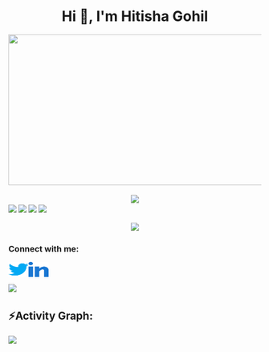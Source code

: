<h1 align="center">Hi 👋, I'm Hitisha Gohil</h1>

  
<div align="center">
  <img src="https://media0.giphy.com/media/v1.Y2lkPTc5MGI3NjExNngxbG50a2EzeWJtYm01aGU5OTg0bGFrMjR5c3RhbDU0dzR1MTdiayZlcD12MV9pbnRlcm5hbF9naWZfYnlfaWQmY3Q9Zw/jXtdnZlhK7Fbfo4Ioc/giphy.gif" width="600" height="300"/>
</div>
<br>
<div align="center">
  <img src="https://github-profile-summary-cards.vercel.app/api/cards/profile-details?username=Hitisha-G&theme=gruvbox" height="180em"/>
</div>




<div> <a href="https://twitter.com/hitisha_gohil" target="_blank"><img src="https://img.shields.io/badge/Twitter-1DA1F2?style=for-the-badge&logo=twitter&logoColor=white" target="_blank"></a>
<a href="https://www.linkedin.com/in/Hitisha Gohil" target="_blank"><img src="https://img.shields.io/badge/LinkedIn-0077B5?style=for-the-badge&logo=linkedin&logoColor=white" target="_blank"></a>
<a href="https://github.com/Hitisha-G" target="_blank"><img src="https://img.shields.io/badge/GitHub-100000?style=for-the-badge&logo=github&logoColor=white" target="_blank"></a>
<a href = "mailto:h.gohil2104@gmail.com"><img src="https://img.shields.io/badge/-Gmail-%23333?style=for-the-badge&logo=gmail&logoColor=white" target="_blank"></a>
</div>
<br>
<div align="center">
  <img src="https://media2.giphy.com/media/v1.Y2lkPTc5MGI3NjExdzVkdW9hcjVlOHJsMTdiM3M3ZzNiYmpvaXl2aHZ1dmdkaHhlNTJoeiZlcD12MV9pbnRlcm5hbF9naWZfYnlfaWQmY3Q9Zw/dxn6fRlTIShoeBr69N/giphy.gif" height="180em"/>
</div>
<h3 align="left">Connect with me:</h3>
<p align="left">
<a href="https://twitter.com/hitisha_gohil" target="blank"><img align="center" src="https://raw.githubusercontent.com/teamedwardforever/Readme-Generator/71f25dd8b98329b168142a6b782a107b75eab178/svg/Social/twitter.svg" alt="hitisha_gohil" height="30" width="40" /></a><a href="https://linkedin.com/in/Hitisha Gohil" target="blank"><img align="center" src="https://raw.githubusercontent.com/teamedwardforever/Readme-Generator/71f25dd8b98329b168142a6b782a107b75eab178/svg/Social/linked-in-alt.svg" alt="Hitisha Gohil" height="30" width="40" /></a></p>


<img src="https://user-images.githubusercontent.com/73097560/115834477-dbab4500-a447-11eb-908a-139a6edaec5c.gif"><h2 align="left">⚡Activity Graph:</h2>
<img align="center" src="https://github-readme-activity-graph.vercel.app/graph?username=Hitisha-G&theme=gruvbox"/>

